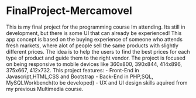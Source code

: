 # FinalProject-Mercamovel
This is my final project for the programming course Im attending. Its still in development, but there is some UI that can already be experienced!
This app concept is based on the buying experience of someone who attends fresh markets, where alot of people sell the same products with slightly different prices.
The idea is to help the users to find the best prices for each type of product and guide them to the right vendor.
The project is focused on being responsive to mobile devices like 360x800, 390x844, 414x896, 375x667, 412x732.
This project features:
    - Front-End in Javascript,HTML,CSS and Bootstrap
    - Back-End in PHP,SQL, MySQLWorkbench(to be developed)
    - UX and UI design skills aquired from my previous Multimedia course.
